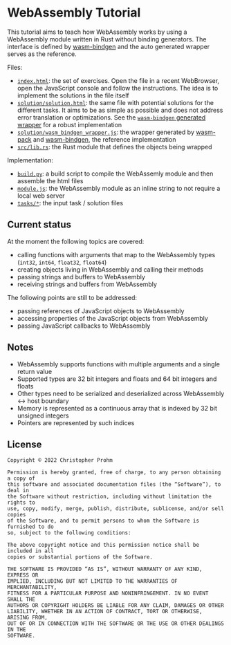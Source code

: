 # WebAssembly Tutorial

This tutorial aims to teach how WebAssembly works by using a WebAssembly module
written in Rust without binding generators. The interface is defined by
[wasm-bindgen][wasm-bindgen] and the auto generated wrapper serves as the
reference.

Files:

- [`index.html`](index.html): the set of exercises. Open the file in a recent
  WebBrowser, open the JavaScript console and follow the instructions. The idea
  is to implement the solutions in the file itself 
- [`solution/solution.html`](solution/solution.html): the same file with
  potential solutions for the different tasks. It aims to be as simple as
  possible and does not address error translation or optimizations. See the
  [`wasm-bindgen` generated wrapper](solution/wasm_bindgen_wrapper.js) for a
  robust implementation
- [`solution/wasm_bindgen_wrapper.js`](solution/wasm_bindgen_wrapper.js): the
  wrapper generated by [wasm-pack][wasm-pack] and [wasm-bindgen][wasm-bindgen],
  the reference implementation
- [`src/lib.rs`](src/lib.rs): the Rust module that defines the objects being
  wrapped

Implementation:

- [`build.py`](build.py): a build script to compile the WebAssemly module and
  then assemble the html files
- [`module.js`](module.js): the WebAssembly module as an inline string to not
  require a local web server
- [`tasks/*`](tasks): the input task / solution files

[wasm-bindgen]: https://github.com/rustwasm/wasm-bindgen/
[wasm-pack]: https://github.com/rustwasm/wasm-pack

## Current status

At the moment the following topics are covered:

- calling functions with arguments that map to the WebAssembly types (`int32`,
  `int64`, `float32`, `float64`)
- creating objects living in WebAssembly and calling their methods
- passing strings and buffers to WebAssembly
- receiving strings and buffers from WebAssembly

The following points are still to be addressed:

- passing references of JavaScript objects to WebAssembly
- accessing properties of the JavaScript objects from WebAssembly
- passing JavaScript callbacks to WebAssembly

## Notes

- WebAssembly supports functions with multiple arguments and a single return
  value
- Supported types are 32 bit integers and floats and 64 bit integers and floats
- Other types need to be serialized and deserialized across WebAssembly <-> host
  boundary
- Memory is represented as a continuous array that is indexed by 32 bit unsigned
  integers
- Pointers are represented by such indices

## License

```text
Copyright © 2022 Christopher Prohm

Permission is hereby granted, free of charge, to any person obtaining a copy of
this software and associated documentation files (the “Software”), to deal in
the Software without restriction, including without limitation the rights to
use, copy, modify, merge, publish, distribute, sublicense, and/or sell copies
of the Software, and to permit persons to whom the Software is furnished to do
so, subject to the following conditions:

The above copyright notice and this permission notice shall be included in all
copies or substantial portions of the Software.

THE SOFTWARE IS PROVIDED “AS IS”, WITHOUT WARRANTY OF ANY KIND, EXPRESS OR
IMPLIED, INCLUDING BUT NOT LIMITED TO THE WARRANTIES OF MERCHANTABILITY,
FITNESS FOR A PARTICULAR PURPOSE AND NONINFRINGEMENT. IN NO EVENT SHALL THE
AUTHORS OR COPYRIGHT HOLDERS BE LIABLE FOR ANY CLAIM, DAMAGES OR OTHER
LIABILITY, WHETHER IN AN ACTION OF CONTRACT, TORT OR OTHERWISE, ARISING FROM,
OUT OF OR IN CONNECTION WITH THE SOFTWARE OR THE USE OR OTHER DEALINGS IN THE
SOFTWARE.
```
